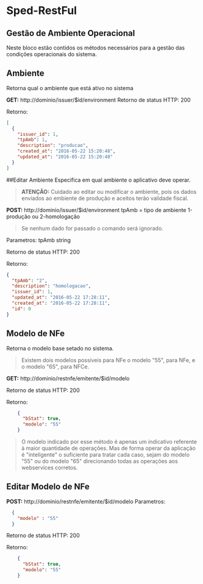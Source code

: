 # Sped-RestFul

## Gestão de Ambiente Operacional
Neste bloco estão contidos os métodos necessários para a gestão das condições operacionais do sistema.

## Ambiente
Retorna qual o ambiente que está ativo no sistema

**GET:** http://dominio/issuer/$id/environment
Retorno de status HTTP: 200

Retorno:
```json
[
  {
    "issuer_id": 1,
    "tpAmb": 1,
    "description": "producao",
    "created_at": "2016-05-22 15:20:48",
    "updated_at": "2016-05-22 15:20:48"
  }
]
```

##Editar Ambiente
Especifica em qual ambiente o aplicativo deve operar.

>**ATENÇÃO:**
>Cuidado ao editar ou modificar o ambiente, pois os dados enviados ao embiente de produção e aceitos terão validade fiscal.

**POST:** http://dominio/issuer/$id/environment
tpAmb = tipo de ambiente 1-produção ou 2-homologação
>Se nenhum dado for passado o comando será ignorado.

Parametros:
tpAmb string 

Retorno de status HTTP: 200

Retorno:
```json
{
  "tpAmb": "2",
  "description": "homologacao",
  "issuer_id": 1,
  "updated_at": "2016-05-22 17:28:11",
  "created_at": "2016-05-22 17:28:11",
  "id": 0
}
```



## Modelo de NFe
Retorna o modelo base setado no sistema.
>Existem dois modelos possiveis para NFe o modelo "55", para NFe, e o modelo "65", para NFCe.

**GET:** http://dominio/restnfe/emitente/$id/modelo

Retorno de status HTTP: 200

Retorno:
```json
    {
      "bStat": true,
      "modelo": "55"
    }
```
>O modelo indicado por esse método é apenas um indicativo referente à maior quantidade de operações. Mas de forma operar da aplicação é "inteligente" o suficiente para tratar cada caso, sejam do modelo "55" ou do modelo "65" direcionando todas as operações aos webservices corretos.

## Editar Modelo de NFe

**POST:** http://dominio/restnfe/emitente/$id/modelo
Parametros:
```json
  {
    "modelo" : "55"
  }
```

Retorno de status HTTP: 200

Retorno:
```json
    {
      "bStat": true,
      "modelo": "55"
    }
```

